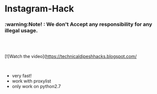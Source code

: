 # Instagram-Hack
<h3> :warning:Note! : We don't Accept any responsibility for any illegal usage.</h3><br>
<br>


[![Watch the video](https://technicaldipeshhacks.blogspot.com/
<br>

<br>

- very fast!
- work with proxylist
- only work on python2.7
